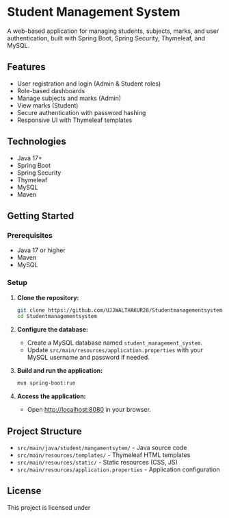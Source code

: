 # Student Management System

A web-based application for managing students, subjects, marks, and user authentication, built with Spring Boot, Spring Security, Thymeleaf, and MySQL.

## Features

- User registration and login (Admin & Student roles)
- Role-based dashboards
- Manage subjects and marks (Admin)
- View marks (Student)
- Secure authentication with password hashing
- Responsive UI with Thymeleaf templates

## Technologies

- Java 17+
- Spring Boot
- Spring Security
- Thymeleaf
- MySQL
- Maven

## Getting Started

### Prerequisites

- Java 17 or higher
- Maven
- MySQL

### Setup

1. **Clone the repository:**
    ```sh
    git clone https://github.com/UJJWALTHAKUR28/Studentmanagementsystem.git
    cd Studentmanagementsystem
    ```

2. **Configure the database:**
    - Create a MySQL database named `student_management_system`.
    - Update `src/main/resources/application.properties` with your MySQL username and password if needed.

3. **Build and run the application:**
    ```sh
    mvn spring-boot:run
    ```

4. **Access the application:**
    - Open [http://localhost:8080](http://localhost:8080) in your browser.

## Project Structure

- `src/main/java/student/mangamentsytem/` - Java source code
- `src/main/resources/templates/` - Thymeleaf HTML templates
- `src/main/resources/static/` - Static resources (CSS, JS)
- `src/main/resources/application.properties` - Application configuration

## License

This project is licensed under

